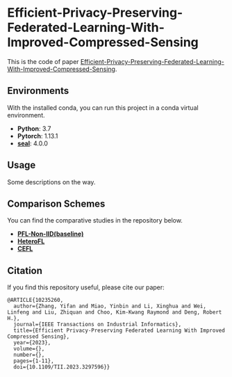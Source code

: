 # Efficient-Privacy-Preserving-Federated-Learning-With-Improved-Compressed-Sensing

<!-- [![DOI](https://zenodo.org/badge/292225878.svg)](https://ieeexplore.ieee.org/document/10235260) -->

This is the code of paper [Efficient-Privacy-Preserving-Federated-Learning-With-Improved-Compressed-Sensing](https://ieeexplore.ieee.org/document/10235260).


## Environments
With the installed conda, you can run this project in a conda virtual environment.
* **Python**: 3.7
* **Pytorch**: 1.13.1
* **[seal](https://github.com/Huelse/SEAL-Python)**: 4.0.0

## Usage

Some descriptions on the way.

## Comparison Schemes

You can find the comparative studies in the repository below.

* **[PFL-Non-IID(baseline)](https://github.com/TsingZ0/PFL-Non-IID/tree/0af30fc8665e04ea9200b041f0c457c2260cbc99)**
* **[HeteroFL](https://github.com/diaoenmao/HeteroFL-Computation-and-Communication-Efficient-Federated-Learning-for-Heterogeneous-Clients)**
* **[CEFL](https://github.com/AshwinRJ/Federated-Learning-PyTorch)**






## Citation
If you find this repository useful, please cite our paper:

```
@ARTICLE{10235260,
  author={Zhang, Yifan and Miao, Yinbin and Li, Xinghua and Wei, Linfeng and Liu, Zhiquan and Choo, Kim-Kwang Raymond and Deng, Robert H.},
  journal={IEEE Transactions on Industrial Informatics}, 
  title={Efficient Privacy-Preserving Federated Learning With Improved Compressed Sensing}, 
  year={2023},
  volume={},
  number={},
  pages={1-11},
  doi={10.1109/TII.2023.3297596}}
```

<!--## Lecense
This project is a modified version of [TsingZ0/PFL-Non-IID](https://github.com/TsingZ0/PFL-Non-IID/tree/0af30fc8665e04ea9200b041f0c457c2260cbc99), which is licensed under GPL-2.0. As a result, this project is also released under the GPL-2.0 license. For more details, please see the LICENSE file.-->
